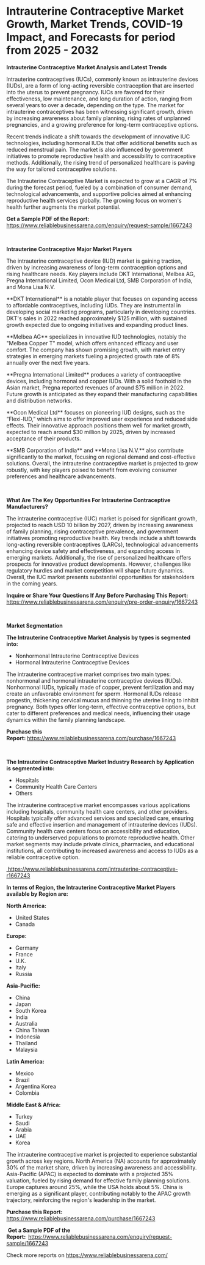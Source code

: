 <p><h1>Intrauterine Contraceptive Market Growth, Market Trends, COVID-19 Impact, and Forecasts for period from 2025 - 2032</h1></p><p><strong>Intrauterine Contraceptive Market Analysis and Latest Trends</strong></p>
<p><p>Intrauterine contraceptives (IUCs), commonly known as intrauterine devices (IUDs), are a form of long-acting reversible contraception that are inserted into the uterus to prevent pregnancy. IUCs are favored for their effectiveness, low maintenance, and long duration of action, ranging from several years to over a decade, depending on the type. The market for intrauterine contraceptives has been witnessing significant growth, driven by increasing awareness about family planning, rising rates of unplanned pregnancies, and a growing preference for long-term contraceptive options.</p><p>Recent trends indicate a shift towards the development of innovative IUC technologies, including hormonal IUDs that offer additional benefits such as reduced menstrual pain. The market is also influenced by government initiatives to promote reproductive health and accessibility to contraceptive methods. Additionally, the rising trend of personalized healthcare is paving the way for tailored contraceptive solutions. </p><p>The Intrauterine Contraceptive Market is expected to grow at a CAGR of 7% during the forecast period, fueled by a combination of consumer demand, technological advancements, and supportive policies aimed at enhancing reproductive health services globally. The growing focus on women's health further augments the market potential.</p></p>
<p><strong>Get a Sample PDF of the Report:&nbsp;</strong> <a href="https://www.reliablebusinessarena.com/enquiry/request-sample/1667243?utm_campaign=2485&utm_medium=2&utm_source=Github&utm_content=ia&utm_term=06032025&utm_id=intrauterine-contraceptive">https://www.reliablebusinessarena.com/enquiry/request-sample/1667243</a></p>
<p>&nbsp;</p>
<p><strong>Intrauterine Contraceptive Major Market Players</strong></p>
<p><p>The intrauterine contraceptive device (IUD) market is gaining traction, driven by increasing awareness of long-term contraception options and rising healthcare needs. Key players include DKT International, Melbea AG, Pregna International Limited, Ocon Medical Ltd, SMB Corporation of India, and Mona Lisa N.V.</p><p>**DKT International** is a notable player that focuses on expanding access to affordable contraceptives, including IUDs. They are instrumental in developing social marketing programs, particularly in developing countries. DKT's sales in 2022 reached approximately $125 million, with sustained growth expected due to ongoing initiatives and expanding product lines.</p><p>**Melbea AG** specializes in innovative IUD technologies, notably the "Melbea Copper T" model, which offers enhanced efficacy and user comfort. The company has shown promising growth, with market entry strategies in emerging markets fueling a projected growth rate of 8% annually over the next five years.</p><p>**Pregna International Limited** produces a variety of contraceptive devices, including hormonal and copper IUDs. With a solid foothold in the Asian market, Pregna reported revenues of around $75 million in 2022. Future growth is anticipated as they expand their manufacturing capabilities and distribution networks.</p><p>**Ocon Medical Ltd** focuses on pioneering IUD designs, such as the “Flexi-IUD,” which aims to offer improved user experience and reduced side effects. Their innovative approach positions them well for market growth, expected to reach around $30 million by 2025, driven by increased acceptance of their products.</p><p>**SMB Corporation of India** and **Mona Lisa N.V.** also contribute significantly to the market, focusing on regional demand and cost-effective solutions. Overall, the intrauterine contraceptive market is projected to grow robustly, with key players poised to benefit from evolving consumer preferences and healthcare advancements.</p></p>
<p>&nbsp;</p>
<p><strong>What Are The Key Opportunities For Intrauterine Contraceptive Manufacturers?</strong></p>
<p><p>The intrauterine contraceptive (IUC) market is poised for significant growth, projected to reach USD 10 billion by 2027, driven by increasing awareness of family planning, rising contraceptive prevalence, and government initiatives promoting reproductive health. Key trends include a shift towards long-acting reversible contraceptives (LARCs), technological advancements enhancing device safety and effectiveness, and expanding access in emerging markets. Additionally, the rise of personalized healthcare offers prospects for innovative product developments. However, challenges like regulatory hurdles and market competition will shape future dynamics. Overall, the IUC market presents substantial opportunities for stakeholders in the coming years.</p></p>
<p><strong>Inquire or Share Your Questions If Any Before Purchasing This Report:</strong> <a href="https://www.reliablebusinessarena.com/enquiry/pre-order-enquiry/1667243?utm_campaign=2485&utm_medium=2&utm_source=Github&utm_content=ia&utm_term=06032025&utm_id=intrauterine-contraceptive">https://www.reliablebusinessarena.com/enquiry/pre-order-enquiry/1667243</a></p>
<p>&nbsp;</p>
<p><strong>Market Segmentation</strong></p>
<p><strong>The Intrauterine Contraceptive Market Analysis by types is segmented into:</strong></p>
<p><ul><li>Nonhormonal Intrauterine Contraceptive Devices</li><li>Hormonal Intrauterine Contraceptive Devices</li></ul></p>
<p><p>The intrauterine contraceptive market comprises two main types: nonhormonal and hormonal intrauterine contraceptive devices (IUDs). Nonhormonal IUDs, typically made of copper, prevent fertilization and may create an unfavorable environment for sperm. Hormonal IUDs release progestin, thickening cervical mucus and thinning the uterine lining to inhibit pregnancy. Both types offer long-term, effective contraceptive options, but cater to different preferences and medical needs, influencing their usage dynamics within the family planning landscape.</p></p>
<p><strong>Purchase this Report:&nbsp;</strong><a href="https://www.reliablebusinessarena.com/purchase/1667243?utm_campaign=2485&utm_medium=2&utm_source=Github&utm_content=ia&utm_term=06032025&utm_id=intrauterine-contraceptive">https://www.reliablebusinessarena.com/purchase/1667243</a></p>
<p>&nbsp;</p>
<p><strong>The Intrauterine Contraceptive Market Industry Research by Application is segmented into:</strong></p>
<p><ul><li>Hospitals</li><li>Community Health Care Centers</li><li>Others</li></ul></p>
<p><p>The intrauterine contraceptive market encompasses various applications including hospitals, community health care centers, and other providers. Hospitals typically offer advanced services and specialized care, ensuring safe and effective insertion and management of intrauterine devices (IUDs). Community health care centers focus on accessibility and education, catering to underserved populations to promote reproductive health. Other market segments may include private clinics, pharmacies, and educational institutions, all contributing to increased awareness and access to IUDs as a reliable contraceptive option.</p></p>
<p><a href="https://www.reliablebusinessarena.com/intrauterine-contraceptive-r1667243?utm_campaign=2485&utm_medium=2&utm_source=Github&utm_content=ia&utm_term=06032025&utm_id=intrauterine-contraceptive">&nbsp;https://www.reliablebusinessarena.com/intrauterine-contraceptive-r1667243</a></p>
<p><strong>In terms of Region, the Intrauterine Contraceptive Market Players available by Region are:</strong></p>
<p>
    <p> <strong> North America: </strong>
        <ul>
            <li>United States</li>
            <li>Canada</li>
        </ul>
        </p> 
    <p> <strong> Europe: </strong>
        <ul>
            <li>Germany</li>
            <li>France</li>
            <li>U.K.</li>
            <li>Italy</li>
            <li>Russia</li>
        </ul>
        </p> 
    <p> <strong> Asia-Pacific: </strong>
        <ul>
            <li>China</li>
            <li>Japan</li>
            <li>South Korea</li>
            <li>India</li>
            <li>Australia</li>
            <li>China Taiwan</li>
            <li>Indonesia</li>
            <li>Thailand</li>
            <li>Malaysia</li>
        </ul>
        </p> 
    <p> <strong> Latin America: </strong>
        <ul>
            <li>Mexico</li>
            <li>Brazil</li>
            <li>Argentina Korea</li>
            <li>Colombia</li>
        </ul>
        </p> 
    <p> <strong> Middle East & Africa: </strong>
        <ul>
            <li>Turkey</li>
            <li>Saudi</li>
            <li>Arabia</li>
            <li>UAE</li>
            <li>Korea</li>
        </ul>
    </p>
    </p>
<p><p>The intrauterine contraceptive market is projected to experience substantial growth across key regions. North America (NA) accounts for approximately 30% of the market share, driven by increasing awareness and accessibility. Asia-Pacific (APAC) is expected to dominate with a projected 35% valuation, fueled by rising demand for effective family planning solutions. Europe captures around 25%, while the USA holds about 5%. China is emerging as a significant player, contributing notably to the APAC growth trajectory, reinforcing the region's leadership in the market.</p></p>
<p><strong>Purchase this Report: </strong><a href="https://www.reliablebusinessarena.com/purchase/1667243?utm_campaign=2485&utm_medium=2&utm_source=Github&utm_content=ia&utm_term=06032025&utm_id=intrauterine-contraceptive">https://www.reliablebusinessarena.com/purchase/1667243</a></p>
<p>&nbsp;<strong>Get a Sample PDF of the Report:&nbsp;&nbsp;</strong><a href="https://www.reliablebusinessarena.com/enquiry/request-sample/1667243?utm_campaign=2485&utm_medium=2&utm_source=Github&utm_content=ia&utm_term=06032025&utm_id=intrauterine-contraceptive">https://www.reliablebusinessarena.com/enquiry/request-sample/1667243</a></p>
<p><strong></strong></p>
<p>Check more reports on <a href="https://www.reliablebusinessarena.com/?utm_campaign=2485&utm_medium=2&utm_source=Github&utm_content=ia&utm_term=06032025&utm_id=intrauterine-contraceptive">https://www.reliablebusinessarena.com/</a></p>